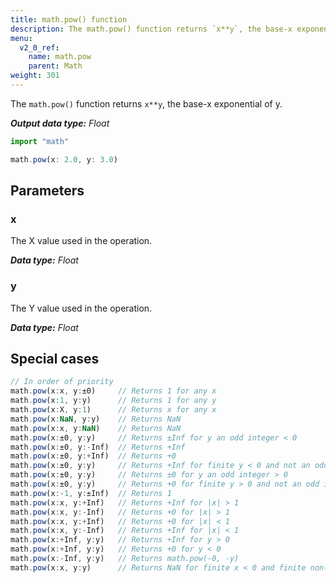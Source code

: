 ```yaml
---
title: math.pow() function
description: The math.pow() function returns `x**y`, the base-x exponential of y.
menu:
  v2_0_ref:
    name: math.pow
    parent: Math
weight: 301
---
```


The `math.pow()` function returns `x**y`, the base-x exponential of y.

_**Output data type:** Float_

```js
import "math"

math.pow(x: 2.0, y: 3.0)
```

## Parameters

### x
The X value used in the operation.

_**Data type:** Float_

### y
The Y value used in the operation.

_**Data type:** Float_

## Special cases
```js
// In order of priority
math.pow(x:x, y:±0)     // Returns 1 for any x
math.pow(x:1, y:y)      // Returns 1 for any y
math.pow(x:X, y:1)      // Returns x for any x
math.pow(x:NaN, y:y)    // Returns NaN
math.pow(x:x, y:NaN)    // Returns NaN
math.pow(x:±0, y:y)     // Returns ±Inf for y an odd integer < 0
math.pow(x:±0, y:-Inf)  // Returns +Inf
math.pow(x:±0, y:+Inf)  // Returns +0
math.pow(x:±0, y:y)     // Returns +Inf for finite y < 0 and not an odd integer
math.pow(x:±0, y:y)     // Returns ±0 for y an odd integer > 0
math.pow(x:±0, y:y)     // Returns +0 for finite y > 0 and not an odd integer
math.pow(x:-1, y:±Inf)  // Returns 1
math.pow(x:x, y:+Inf)   // Returns +Inf for |x| > 1
math.pow(x:x, y:-Inf)   // Returns +0 for |x| > 1
math.pow(x:x, y:+Inf)   // Returns +0 for |x| < 1
math.pow(x:x, y:-Inf)   // Returns +Inf for |x| < 1
math.pow(x:+Inf, y:y)   // Returns +Inf for y > 0
math.pow(x:+Inf, y:y)   // Returns +0 for y < 0
math.pow(x:-Inf, y:y)   // Returns math.pow(-0, -y)
math.pow(x:x, y:y)      // Returns NaN for finite x < 0 and finite non-integer y
```
